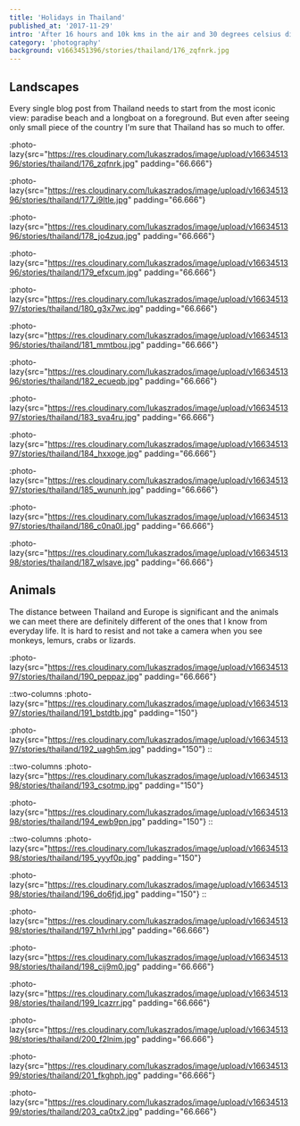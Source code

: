 ```yaml
---
title: 'Holidays in Thailand'
published_at: '2017-11-29'
intro: 'After 16 hours and 10k kms in the air and 30 degrees celsius difference in the temperature, we have landed in Thailand. During two weeks we have seen north, center and south of the country, relaxing and taking photos.'
category: 'photography'
background: v1663451396/stories/thailand/176_zqfnrk.jpg
---
```


## Landscapes

Every single blog post from Thailand needs to start from the most iconic view: paradise beach and a longboat on a foreground. But even after seeing only small piece of the country I'm sure that Thailand has so much to offer.

:photo-lazy{src="https://res.cloudinary.com/lukaszrados/image/upload/v1663451396/stories/thailand/176_zqfnrk.jpg" padding="66.666"}

:photo-lazy{src="https://res.cloudinary.com/lukaszrados/image/upload/v1663451396/stories/thailand/177_i9ltle.jpg" padding="66.666"}

:photo-lazy{src="https://res.cloudinary.com/lukaszrados/image/upload/v1663451396/stories/thailand/178_jo4zuq.jpg" padding="66.666"}

:photo-lazy{src="https://res.cloudinary.com/lukaszrados/image/upload/v1663451396/stories/thailand/179_efxcum.jpg" padding="66.666"}

:photo-lazy{src="https://res.cloudinary.com/lukaszrados/image/upload/v1663451397/stories/thailand/180_g3x7wc.jpg" padding="66.666"}

:photo-lazy{src="https://res.cloudinary.com/lukaszrados/image/upload/v1663451396/stories/thailand/181_mmtbou.jpg" padding="66.666"}

:photo-lazy{src="https://res.cloudinary.com/lukaszrados/image/upload/v1663451396/stories/thailand/182_ecueqb.jpg" padding="66.666"}

:photo-lazy{src="https://res.cloudinary.com/lukaszrados/image/upload/v1663451397/stories/thailand/183_sva4ru.jpg" padding="66.666"}

:photo-lazy{src="https://res.cloudinary.com/lukaszrados/image/upload/v1663451397/stories/thailand/184_hxxoge.jpg" padding="66.666"}

:photo-lazy{src="https://res.cloudinary.com/lukaszrados/image/upload/v1663451397/stories/thailand/185_wununh.jpg" padding="66.666"}

:photo-lazy{src="https://res.cloudinary.com/lukaszrados/image/upload/v1663451397/stories/thailand/186_c0na0l.jpg" padding="66.666"}

:photo-lazy{src="https://res.cloudinary.com/lukaszrados/image/upload/v1663451398/stories/thailand/187_wlsave.jpg" padding="66.666"}

## Animals

The distance between Thailand and Europe is significant and the animals we can meet there are definitely different of the ones that I know from everyday life. It is hard to resist and not take a camera when you see monkeys, lemurs, crabs or lizards.

:photo-lazy{src="https://res.cloudinary.com/lukaszrados/image/upload/v1663451397/stories/thailand/190_peppaz.jpg" padding="66.666"}

::two-columns
:photo-lazy{src="https://res.cloudinary.com/lukaszrados/image/upload/v1663451397/stories/thailand/191_bstdtb.jpg" padding="150"}

:photo-lazy{src="https://res.cloudinary.com/lukaszrados/image/upload/v1663451397/stories/thailand/192_uagh5m.jpg" padding="150"}
::

::two-columns
:photo-lazy{src="https://res.cloudinary.com/lukaszrados/image/upload/v1663451398/stories/thailand/193_csotmp.jpg" padding="150"}

:photo-lazy{src="https://res.cloudinary.com/lukaszrados/image/upload/v1663451398/stories/thailand/194_ewb9pn.jpg" padding="150"}
::

::two-columns
:photo-lazy{src="https://res.cloudinary.com/lukaszrados/image/upload/v1663451398/stories/thailand/195_yyyf0p.jpg" padding="150"}

:photo-lazy{src="https://res.cloudinary.com/lukaszrados/image/upload/v1663451398/stories/thailand/196_do6fjd.jpg" padding="150"}
::

:photo-lazy{src="https://res.cloudinary.com/lukaszrados/image/upload/v1663451398/stories/thailand/197_h1vrhl.jpg" padding="66.666"}

:photo-lazy{src="https://res.cloudinary.com/lukaszrados/image/upload/v1663451398/stories/thailand/198_cij9m0.jpg" padding="66.666"}

:photo-lazy{src="https://res.cloudinary.com/lukaszrados/image/upload/v1663451398/stories/thailand/199_lcazrr.jpg" padding="66.666"}

:photo-lazy{src="https://res.cloudinary.com/lukaszrados/image/upload/v1663451398/stories/thailand/200_f2lnim.jpg" padding="66.666"}

:photo-lazy{src="https://res.cloudinary.com/lukaszrados/image/upload/v1663451399/stories/thailand/201_fkghph.jpg" padding="66.666"}

:photo-lazy{src="https://res.cloudinary.com/lukaszrados/image/upload/v1663451399/stories/thailand/203_ca0tx2.jpg" padding="66.666"}
